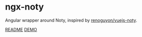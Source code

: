 # ngx-noty

Angular wrapper around Noty, inspired by [renoguyon/vuejs-noty](https://github.com/renoguyon/vuejs-noty).

[README](./projects/ngx-noty/README.md)
[DEMO](https://is2ei.github.io/ngx-noty/)
